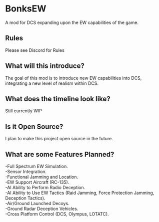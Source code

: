 # BonksEW
A mod for DCS expanding upon the EW capabilities of the game.

## Rules
Please see Discord for Rules

## What will this introduce?
The goal of this mod is to introduce new EW capabilities into DCS, integrating a new level of realism within DCS.

## What does the timeline look like?
Still currently WIP

## Is it Open Source?
I plan to make this project open source in the future.

## What are some Features Planned?
-Full Spectrum EW Simulation.<br>
-Sensor Integration.<br>
-Functional Jamming and Location.<br>
-EW Support Aircraft (RC-135).<br>
-AI Ability to Perform Radio Deception.<br>
-AI Ability to Use EW Tactics (Raid Jamming, Force Protection Jamming, Deception Tactics).<br>
-Air/Ground Launched Decoys.<br>
-Ground Radar Deception Vehicles.<br>
-Cross Platform Control (DCS, Olympus, LOTATC).<br>
